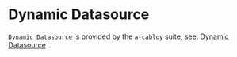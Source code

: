 # Dynamic Datasource

`Dynamic Datasource` is provided by the `a-cabloy` suite, see: [Dynamic Datasource](../../../../cabloy/dynamic-datasource.md)